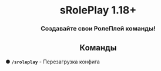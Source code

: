 <div align="center">
  <h1>sRolePlay 1.18+</h1>
  <h3>Создавайте свои РолеПлей команды!</h3>
</div>

<div align="center">
  <h2>Команды</h2>
</div>

**● `/sroleplay`** - Перезагрузка конфига